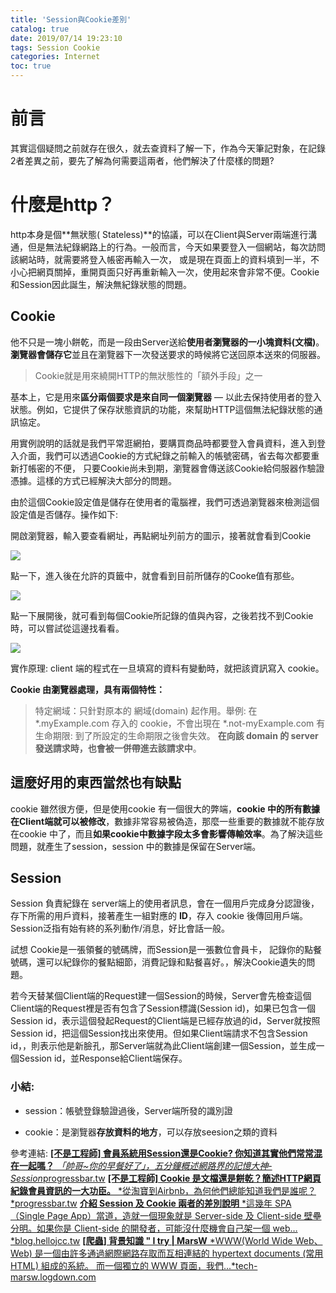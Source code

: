 ```yaml
---
title: 'Session與Cookie差別'
catalog: true
date: 2019/07/14 19:23:10
tags: Session Cookie
categories: Internet
toc: true
---
```

<!-- toc -->
# 前言
其實這個疑問之前就存在很久，就去查資料了解一下，作為今天筆記對象，在記錄2者差異之前，要先了解為何需要這兩者，他們解決了什麼樣的問題?
# 什麼是http？
http本身是個**無狀態( Stateless)**的協議，可以在Client與Server兩端進行溝通，但是無法紀錄網路上的行為。一般而言，今天如果要登入一個網站，每次訪問該網站時，就需要將登入帳密再輸入一次， 或是現在頁面上的資料填到一半，不小心把網頁關掉，重開頁面只好再重新輸入一次，使用起來會非常不便。Cookie和Session因此誕生，解決無紀錄狀態的問題。
<!--more--> 
## Cookie

他不只是一塊小餅乾，而是一段由Server送給**使用者瀏覽器的一小塊資料(文檔)**。
**瀏覽器會儲存它**並且在瀏覽器下一次發送要求的時候將它送回原本送來的伺服器。
> Cookie就是用來繞開HTTP的無狀態性的「額外手段」之一

基本上，它是用來**區分兩個要求是來自同一個瀏覽器** — 以此去保持使用者的登入狀態。例如，它提供了保存狀態資訊的功能，來幫助HTTP這個無法紀錄狀態的通訊協定。

用實例說明的話就是我們平常逛網拍，要購買商品時都要登入會員資料，進入到登入介面，我們可以透過Cookie的方式紀錄之前輸入的帳號密碼，省去每次都要重新打帳密的不便， 只要Cookie尚未到期，瀏覽器會傳送該Cookie給伺服器作驗證憑據。這樣的方式已經解決大部分的問題。

由於這個Cookie設定值是儲存在使用者的電腦裡，我們可透過瀏覽器來檢測這個設定值是否儲存。操作如下:

開啟瀏覽器，輸入要查看網址，再點網址列前方的圖示，接著就會看到Cookie

![](https://cdn-images-1.medium.com/max/2248/1*bPGr0j4kg8RKhbuSEUQZrg.png)

點一下，進入後在允許的頁籤中，就會看到目前所儲存的Cooke值有那些。

![](https://cdn-images-1.medium.com/max/2000/1*D7rwKWO7RHry8fKxybcZFw.png)

點一下展開後，就可看到每個Cookie所記錄的值與內容，之後若找不到Cookie時，可以嘗試從這邊找看看。

![](https://cdn-images-1.medium.com/max/2000/1*V08tsI3kjrUuRt7WfJKptQ.png)

實作原理: client 端的程式在一旦填寫的資料有變動時，就把該資訊寫入 cookie。

**Cookie 由瀏覽器處理，具有兩個特性：**
> 特定網域：只針對原本的 網域(domain) 起作用。舉例: 在 *.myExample.com 存入的 cookie，不會出現在 *.not-myExample.com
> 有生命期限: 到了所設定的生命期限之後會失效。
> **在向該 domain 的 server 發送請求時，也會被一併帶進去該請求中**。

## **這麼好用的東西當然也有缺點**

cookie 雖然很方便，但是使用cookie 有一個很大的弊端，**cookie 中的所有數據在Client端就可以被修改**，數據非常容易被偽造，那麼一些重要的數據就不能存放在cookie 中了，而且**如果cookie中數據字段太多會影響傳輸效率**。為了解決這些問題，就產生了session，session 中的數據是保留在Server端。

## Session

Session 負責紀錄在 server端上的使用者訊息，會在一個用戶完成身分認證後，存下所需的用戶資料，接著產生一組對應的 **ID**，存入 cookie 後傳回用戶端。 Session泛指有始有終的系列動作/消息，好比會話一般。

試想 Cookie是一張領餐的號碼牌，而Session是一張數位會員卡， 記錄你的點餐號碼，還可以紀錄你的餐點細節，消費記錄和點餐喜好。，解決Cookie遺失的問題。

若今天替某個Client端的Request建一個Session的時候，Server會先檢查這個Client端的Request裡是否有包含了Session標識(Session id)，如果已包含一個Session id，表示這個發起Request的Client端是已經存放過的id，Server就按照Session id，把這個Session找出來使用。但如果Client端請求不包含Session id，，則表示他是新臉孔，那Server端就為此Client端創建一個Session，並生成一個Session id，並Response給Client端保存。

### 小結:

* session：帳號登錄驗證過後，Server端所發的識別證

* cookie：是瀏覽器**存放資料的地方**，可以存放seesion之類的資料

參考連結:
[**[不是工程師] 會員系統用Session還是Cookie? 你知道其實他們常常混在一起嗎？**
*「帥哥~你的早餐好了」，五分鐘概述網路界的記憶大神-Session*progressbar.tw](https://progressbar.tw/posts/92)
[**[不是工程師] Cookie 是文檔還是餅乾？簡述HTTP網頁紀錄會員資訊的一大功臣。**
*從淘寶到Airbnb，為何他們總能知道我們是誰呢？*progressbar.tw](https://progressbar.tw/posts/91)
[**介紹 Session 及 Cookie 兩者的差別說明**
*這幾年 SPA（Single Page App）當道，造就一個現象就是 Server-side 及 Client-side 壁壘分明。如果你是 Client-side 的開發者，可能沒什麼機會自己架一個 web…*blog.hellojcc.tw](https://blog.hellojcc.tw/2016/01/12/introduce-session-and-cookie/)
[**[爬蟲] 背景知識 " I try | MarsW**
*WWW(World Wide Web、Web) 是一個由許多通過網際網路存取而互相連結的 hypertext documents (常用HTML) 組成的系統。 而一個獨立的 WWW 頁面，我們...*tech-marsw.logdown.com](http://tech-marsw.logdown.com/blog/2015/03/15/crawler-basic-knowledge/)
